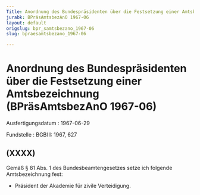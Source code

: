 ```yaml
---
Title: Anordnung des Bundespräsidenten über die Festsetzung einer Amtsbezeichnung
jurabk: BPräsAmtsbezAnO 1967-06
layout: default
origslug: bpr_samtsbezano_1967-06
slug: bpraesamtsbezano_1967-06

---
```


# Anordnung des Bundespräsidenten über die Festsetzung einer Amtsbezeichnung (BPräsAmtsbezAnO 1967-06)

Ausfertigungsdatum
:   1967-06-29

Fundstelle
:   BGBl I: 1967, 627

## (XXXX)

Gemäß § 81 Abs. 1 des Bundesbeamtengesetzes setze ich folgende
Amtsbezeichnung fest:

*   Präsident der Akademie für zivile Verteidigung.




